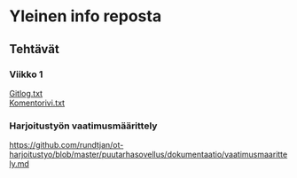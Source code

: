 # Yleinen info reposta
## Tehtävät
### Viikko 1   
[Gitlog.txt](https://github.com/rundtjan/ot-harjoitustyo/blob/master/laskarit/viikko1/gitlog.txt)   
[Komentorivi.txt](https://github.com/rundtjan/ot-harjoitustyo/blob/master/laskarit/viikko1/komentorivi.txt)

### Harjoitustyön vaatimusmäärittely  
https://github.com/rundtjan/ot-harjoitustyo/blob/master/puutarhasovellus/dokumentaatio/vaatimusmaarittely.md
